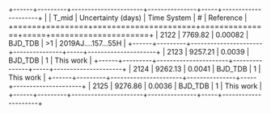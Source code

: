 +------+---------+----------------------+---------------+-----+---------------------+
|      |   T_mid |   Uncertainty (days) | Time System   | #   | Reference           |
+======+=========+======================+===============+=====+=====================+
| 2122 | 7769.82 |              0.00082 | BJD_TDB       | >1  | 2019AJ....157...55H |
+------+---------+----------------------+---------------+-----+---------------------+
| 2123 | 9257.21 |              0.0039  | BJD_TDB       | 1   | This work           |
+------+---------+----------------------+---------------+-----+---------------------+
| 2124 | 9262.13 |              0.0041  | BJD_TDB       | 1   | This work           |
+------+---------+----------------------+---------------+-----+---------------------+
| 2125 | 9276.86 |              0.0036  | BJD_TDB       | 1   | This work           |
+------+---------+----------------------+---------------+-----+---------------------+